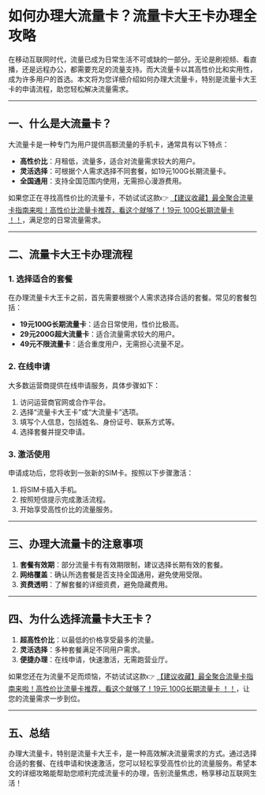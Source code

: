 # 如何办理大流量卡？流量卡大王卡办理全攻略

在移动互联网时代，流量已成为日常生活不可或缺的一部分。无论是刷视频、看直播，还是远程办公，都需要充足的流量支持。而大流量卡以其高性价比和实用性，成为许多用户的首选。本文将为您详细介绍如何办理大流量卡，特别是流量卡大王卡的申请流程，助您轻松解决流量需求。

---

## 一、什么是大流量卡？

大流量卡是一种专门为用户提供高额流量的手机卡，通常具有以下特点：
- **高性价比**：月租低，流量多，适合对流量需求较大的用户。
- **灵活选择**：可根据个人需求选择不同套餐，如19元100G长期流量卡。
- **全国通用**：支持全国范围内使用，无需担心漫游费用。

如果您正在寻找高性价比的流量卡，不妨试试这款👉 [【建议收藏】最全聚合流量卡指南来啦！高性价比流量卡推荐，看这个就够了！19元 100G长期流量卡 ！！](https://bit.ly/Liuliangka)，满足您的日常流量需求。

---

## 二、流量卡大王卡办理流程

### 1. 选择适合的套餐
在办理流量卡大王卡之前，首先需要根据个人需求选择合适的套餐。常见的套餐包括：
- **19元100G长期流量卡**：适合日常使用，性价比极高。
- **29元200G超大流量卡**：适合流量需求较大的用户。
- **49元不限流量卡**：适合重度用户，无需担心流量不足。

### 2. 在线申请
大多数运营商提供在线申请服务，具体步骤如下：
1. 访问运营商官网或合作平台。
2. 选择“流量卡大王卡”或“大流量卡”选项。
3. 填写个人信息，包括姓名、身份证号、联系方式等。
4. 选择套餐并提交申请。

### 3. 激活使用
申请成功后，您将收到一张新的SIM卡。按照以下步骤激活：
1. 将SIM卡插入手机。
2. 按照短信提示完成激活流程。
3. 开始享受高性价比的流量服务。

---

## 三、办理大流量卡的注意事项

1. **套餐有效期**：部分流量卡有有效期限制，建议选择长期有效的套餐。
2. **网络覆盖**：确认所选套餐是否支持全国通用，避免使用受限。
3. **资费透明**：了解套餐的详细资费，避免隐藏费用。

---

## 四、为什么选择流量卡大王卡？

1. **超高性价比**：以最低的价格享受最多的流量。
2. **灵活选择**：多种套餐满足不同用户需求。
3. **便捷办理**：在线申请，快速激活，无需跑营业厅。

如果您还在为流量不足而烦恼，不妨试试这款👉 [【建议收藏】最全聚合流量卡指南来啦！高性价比流量卡推荐，看这个就够了！19元 100G长期流量卡 ！！](https://bit.ly/Liuliangka)，让您的流量需求一步到位。

---

## 五、总结

办理大流量卡，特别是流量卡大王卡，是一种高效解决流量需求的方式。通过选择合适的套餐、在线申请和快速激活，您可以轻松享受高性价比的流量服务。希望本文的详细攻略能帮助您顺利完成流量卡的办理，告别流量焦虑，畅享移动互联网生活！